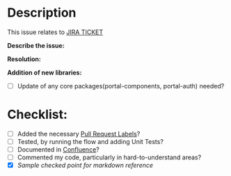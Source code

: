 # Description
This issue relates to [JIRA TICKET](replace_jira_url_here)

**Describe the issue:**


**Resolution:**


**Addition of new libraries:**
- [ ] Update of any core packages(portal-components, portal-auth) needed?

# Checklist:

- [ ] Added the necessary [Pull Request Labels](https://github-us.production.tvn.com/Nexus/portal/labels)?
- [ ] Tested, by running the flow and adding Unit Tests?
- [ ] Documented in [Confluence](https://confluence.vubiquity.com/display/POR)?
- [ ] Commented my code, particularly in hard-to-understand areas?
- [x] *Sample checked point for markdown reference*
